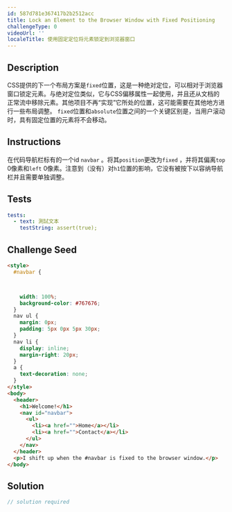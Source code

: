 ```yaml
---
id: 587d781e367417b2b2512acc
title: Lock an Element to the Browser Window with Fixed Positioning
challengeType: 0
videoUrl: ''
localeTitle: 使用固定定位将元素锁定到浏览器窗口
---
```


## Description
<section id="description"> CSS提供的下一个布局方案是<code>fixed</code>位置，这是一种绝对定位，可以相对于浏览器窗口锁定元素。与绝对定位类似，它与CSS偏移属性一起使用，并且还从文档的正常流中移除元素。其他项目不再“实现”它所处的位置，这可能需要在其他地方进行一些布局调整。 <code>fixed</code>位置和<code>absolute</code>位置之间的一个关键区别是，当用户滚动时，具有固定位置的元素将不会移动。 </section>

## Instructions
<section id="instructions">在代码导航栏标有的一个id <code>navbar</code> 。将其<code>position</code>更改为<code>fixed</code> ，并将其偏离<code>top</code> 0像素和<code>left</code> 0像素。注意到（没有）对<code>h1</code>位置的影响，它没有被按下以容纳导航栏并且需要单独调整。 </section>

## Tests
<section id='tests'>

```yml
tests:
  - text: 測試文本
    testString: assert(true);

```

</section>

## Challenge Seed
<section id='challengeSeed'>

<div id='html-seed'>

```html
<style>
  #navbar {



    width: 100%;
    background-color: #767676;
  }
  nav ul {
    margin: 0px;
    padding: 5px 0px 5px 30px;
  }
  nav li {
    display: inline;
    margin-right: 20px;
  }
  a {
    text-decoration: none;
  }
</style>
<body>
  <header>
    <h1>Welcome!</h1>
    <nav id="navbar">
      <ul>
        <li><a href="">Home</a></li>
        <li><a href="">Contact</a></li>
      </ul>
    </nav>
  </header>
  <p>I shift up when the #navbar is fixed to the browser window.</p>
</body>

```

</div>



</section>

## Solution
<section id='solution'>

```js
// solution required
```
</section>
